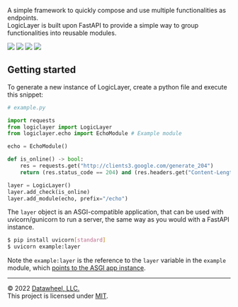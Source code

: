 A simple framework to quickly compose and use multiple functionalities as endpoints.  
LogicLayer is built upon FastAPI to provide a simple way to group functionalities into reusable modules.

<p>
<a href="https://github.com/Datawheel/logiclayer/releases"><img src="https://flat.badgen.net/github/release/Datawheel/logiclayer" /></a>
<a href="https://github.com/Datawheel/logiclayer/blob/master/LICENSE"><img src="https://flat.badgen.net/github/license/Datawheel/logiclayer" /></a>
<a href="https://github.com/Datawheel/logiclayer/"><img src="https://flat.badgen.net/github/checks/Datawheel/logiclayer" /></a>
<a href="https://github.com/Datawheel/logiclayer/issues"><img src="https://flat.badgen.net/github/issues/Datawheel/logiclayer" /></a>
</p>

## Getting started

To generate a new instance of LogicLayer, create a python file and execute this snippet:

```python
# example.py

import requests
from logiclayer import LogicLayer
from logiclayer.echo import EchoModule # Example module

echo = EchoModule()

def is_online() -> bool:
    res = requests.get("http://clients3.google.com/generate_204")
    return (res.status_code == 204) and (res.headers.get("Content-Length") == "0")

layer = LogicLayer()
layer.add_check(is_online)
layer.add_module(echo, prefix="/echo")
```

The `layer` object is an ASGI-compatible application, that can be used with uvicorn/gunicorn to run a server, the same way as you would with a FastAPI instance.

```bash
$ pip install uvicorn[standard]
$ uvicorn example:layer
```

Note the `example:layer` is the reference to the `layer` variable in the `example` module, which [points to the ASGI app instance](https://www.uvicorn.org/#usage).

---
&copy; 2022 [Datawheel, LLC.](https://www.datawheel.us/)  
This project is licensed under [MIT](./LICENSE).
